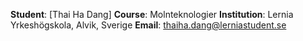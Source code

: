 **Student**: [Thai Ha Dang] 
**Course**: Molnteknologier
**Institution**: Lernia Yrkeshögskola, Alvik, Sverige
**Email**: thaiha.dang@lerniastudent.se
